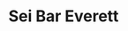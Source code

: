 ---
layout: place
title: "Sei Bar Everett"
permalink: /massachusetts/everett/sei-bar-everett.html
stateAbbr: MA
stateName: Massachusetts
cityName: Everett
place_id: ChIJkfOBAIRx44kR-F-9oVecEP8
photos:
  - name: >-
      places/ChIJkfOBAIRx44kR-F-9oVecEP8/photos/AUy1YQ3wfUGLeq262WzO_gFBPFIzf5AWrlLUzh3lz7Swmrd2TZZJVPZPsBcIG6QNl4ac1OLcS2kl5iVfRW0RMCv-8SDweT9ctU5oljonP4wxaSWpiXyR5py8JAn3ml6UmeOlXshRL0CB1qPU1Im_Fpcqq9MUR0ZdU21sXBKXmBqAEHGEjjp8ciW5ivFsFfPUbpznhAgwVDYZ2b2QxOkJG_TtleAq9dXrgEpPN1JGV577Sp9DOlsGCetGU3xnnQyd4CUXSNL2HwBEmFFan9kJmkRAETiw4VCupCbQOoT6x3VGx_t0Ov59Qce7u-nQxVVNLVFit9Q99baP0CDmHjb92Da33P4jikP9F_EAP_4v-NoCzFGysODWF8ZWgvBZFaf0601lWqN5IARsbwGqFOp3MOgONtouya_fajYq14CdWI9ahTF_0JM
    widthPx: 4800
    heightPx: 2700
    authorAttributions:
      - displayName: Jim Smith
        uri: https://maps.google.com/maps/contrib/100392408417114037981
        photoUri: >-
          https://lh3.googleusercontent.com/a-/ALV-UjXmXQwqEJGGkjA-xvwlinBEEWY9MEGFAdHt04Y9iEtBdNDGBCqAdQ=s100-p-k-no-mo
    flagContentUri: >-
      https://www.google.com/local/imagery/report/?cb_client=maps_api_places.places_api&image_key=!1e10!2sCIHM0ogKEICAgID4wdCo2wE&hl=en-US
    googleMapsUri: >-
      https://www.google.com/maps/place//data=!3m4!1e2!3m2!1sCIHM0ogKEICAgID4wdCo2wE!2e10!4m2!3m1!1s0x89e371840081f391:0xff109c57a1bd5ff8
  - name: >-
      places/ChIJkfOBAIRx44kR-F-9oVecEP8/photos/AUy1YQ19dmAS7Z0dVddtwPhg6fniyh93SNet3L6_l4vNXPfmobgG2ec5TD9J0jJ_XDpuIsCXumcphfTmBuOe0IbaR7F1LSrRNw4cEtONcTNjvXvkTkn1_-2KiDrbuwADZILXPTbk5AoTWlolS4ONIiArxC9sRZy4x6plzOE4xx-W3dXGJ4ijpSqgaKvtMLjQ9QqOWISKSF6klY0Bljuj2yFCdp80hcu4pl_eXDge9vVo7NIfcj-9k1fFv1qFTWn9SbOGtsetoiT4NvK25sTJ7g4QubODJRU2HaW2Cd-XJVD61XFG_Prgf4TLRxK5ZdS6UxTczVfwCBnjnC9WuIi4PbPoSHFEX_nKcBcsIZUWqxgSvk-xUk_OxtkhLlZkMgf4kpG2YKFXKGhnwp8hKT94RdLf6jkhHtUg46GRqYoiHmQdfQs
    widthPx: 4000
    heightPx: 3000
    authorAttributions:
      - displayName: Madeline Nguyen
        uri: https://maps.google.com/maps/contrib/114045966231050702316
        photoUri: >-
          https://lh3.googleusercontent.com/a/ACg8ocJ-2x5QAyPT0rVPlKQztUdXweOjnyaEbLDiova--ghax9L6EA=s100-p-k-no-mo
    flagContentUri: >-
      https://www.google.com/local/imagery/report/?cb_client=maps_api_places.places_api&image_key=!1e10!2sCIHM0ogKEICAgICF_d65Ag&hl=en-US
    googleMapsUri: >-
      https://www.google.com/maps/place//data=!3m4!1e2!3m2!1sCIHM0ogKEICAgICF_d65Ag!2e10!4m2!3m1!1s0x89e371840081f391:0xff109c57a1bd5ff8
  - name: >-
      places/ChIJkfOBAIRx44kR-F-9oVecEP8/photos/AUy1YQ3fzWX1plgJKe9DDCoycVkaRRSONyjej4pW5UcbCX4-ATlNAIpe_8yW_iI0yxYciX-X-WiLJS22zHDRAzDdDQN7xmtyFTbFt3lsf72bYfGUVVEa3Rq3Z6qmYaJZbxCwmO2wWLfUjr-5gj7MhIn66z8Hhv7NFT1WhkpWljtswkt_Tj9iNEFc53v1D30CxZL7wczzyxYo_OqmUp-kDXpnlVSRWqitvojPnwJPtTI310yVD0PWT1k_Dp83Us0mDkmCXw84RpWEODVCRZDMA17NAycA90orwxDboKLd42WyZbc2Aan4a218CZYYj-0RJYoc0ovS57I1zDdUeTmCVMNw2zWIpLzKooKXrIPBAvlelNBnZLPKizWSd-o5vmMLnQ5MpO2TykC-ohe5-cx4aQg-hnyemK96sx9s0FpfSS6NMwuQ_58
    widthPx: 2880
    heightPx: 2160
    authorAttributions:
      - displayName: Walid Saleh
        uri: https://maps.google.com/maps/contrib/118347995130461046384
        photoUri: >-
          https://lh3.googleusercontent.com/a-/ALV-UjWDEJQyzIFjoHMkelYb8VX8P4-u4zt9UiJ_zzGDvvYxU3o0RmbBQA=s100-p-k-no-mo
    flagContentUri: >-
      https://www.google.com/local/imagery/report/?cb_client=maps_api_places.places_api&image_key=!1e10!2sCIHM0ogKEICAgIC44vq17gE&hl=en-US
    googleMapsUri: >-
      https://www.google.com/maps/place//data=!3m4!1e2!3m2!1sCIHM0ogKEICAgIC44vq17gE!2e10!4m2!3m1!1s0x89e371840081f391:0xff109c57a1bd5ff8
  - name: >-
      places/ChIJkfOBAIRx44kR-F-9oVecEP8/photos/AUy1YQ2fNIepg5ujrmEHT-nU90K_udRbhYje5WP03_Hkarg3udiHZk3vOBJgM4lIKa9GF1P5qHQRDxQVeB0IQEJeVBX-cUcQdpEPh_rkeWuSkKKbBzQde_n9PTdNB2iQbsF5b523xod9oJ-zMzDzoXGOIuQnPCA48S2X8X8C6i6fw32UBocoDvEaWqhLRkQsTyZV0nNrgb_4-nNRhy_TJmi382vIISNYaL1U41kIREz7vup2iEGBfFeF1gvNW7MwUaXyHrvAOCXVSybFqOvQK1FD3MvIFncxY62iW-O9bN7h1FCKLl5zU-K03UefXYtKuzAfjGZ0Sd55YbyzsDU-arqciDjwKgPvY52bOrOr8bpftgqkVYWLyud7bs2A8ZVCk6bm_LSj6K1fCAk6-5MgBnHkbSJ7wwND-ebjP1gWGKVJ1VZKXyzQ
    widthPx: 3000
    heightPx: 4000
    authorAttributions:
      - displayName: Jose Trejo
        uri: https://maps.google.com/maps/contrib/106180282759754935022
        photoUri: >-
          https://lh3.googleusercontent.com/a-/ALV-UjUVSF-Oue3TxMCG59lR4GUqHVBTR29Z6pj7j41MdknfNgwutQAFQA=s100-p-k-no-mo
    flagContentUri: >-
      https://www.google.com/local/imagery/report/?cb_client=maps_api_places.places_api&image_key=!1e10!2sCIHM0ogKEICAgIClmaP84wE&hl=en-US
    googleMapsUri: >-
      https://www.google.com/maps/place//data=!3m4!1e2!3m2!1sCIHM0ogKEICAgIClmaP84wE!2e10!4m2!3m1!1s0x89e371840081f391:0xff109c57a1bd5ff8
  - name: >-
      places/ChIJkfOBAIRx44kR-F-9oVecEP8/photos/AUy1YQ1jTO4qzX9RzH15Hu7-9DZ99v1WX8V0DwsC3ZJePHaaA-UcdGtB-KciVxcD1K1IFeo36RTsDBF4YBmycH0mQXgWiMfC6hnCyfLW8IRlPsB740KB7A7S5Lw28Uk75kt_ErCMI94L3rqXro0ObeSODxfMqwWEpB7Uah9znTpLlvZq_XFBzsidXSTRYGZzxjXI_LfinQobFuB5GLYfY22Sq9gYuK2AO3chLqxUz2F-NCl0QtMyfVMe_MHp77rrGmOmA9XBna0TYHWFUZqySTWBHUyDRy1xPlWJPCKSQyC1XRbxfn2DN_7zb3NRmuzyg-pHMXPlxrYvyOT1KNkJTVrTntOyxS795f-vCN9DTcV-h8IkCp1hOT8w6ZNlFP1lB29Qj8lSfGu3NVxZcy7mobUP1xwdEFMY4vHP4H-inMGdE2DZYNTo
    widthPx: 3024
    heightPx: 4032
    authorAttributions:
      - displayName: ZA
        uri: https://maps.google.com/maps/contrib/116853447129733545111
        photoUri: >-
          https://lh3.googleusercontent.com/a/ACg8ocJrGmc76BKfLCIPnCz_ksi_RD8wQrOwwCng6rCnk9BsA7sFeHE=s100-p-k-no-mo
    flagContentUri: >-
      https://www.google.com/local/imagery/report/?cb_client=maps_api_places.places_api&image_key=!1e10!2sCIHM0ogKEICAgICuyNOS2wE&hl=en-US
    googleMapsUri: >-
      https://www.google.com/maps/place//data=!3m4!1e2!3m2!1sCIHM0ogKEICAgICuyNOS2wE!2e10!4m2!3m1!1s0x89e371840081f391:0xff109c57a1bd5ff8
  - name: >-
      places/ChIJkfOBAIRx44kR-F-9oVecEP8/photos/AUy1YQ2SCgWxC4107ZTVVsGyFCJmu5LUjTilSeq6S-771eouZ4QLeMiN5ZqIFl8jvcSrgmEyWQi5VRJ_UzQPVPQ7urXXTowJoZpzFyK3tHuEgjlhixMjeIAFjbGO9g3d--AWneFgng1dARZHoo-HAlbuYC7C5ffYuJou5Uco_TZhDdiimSgXToNxAiGcGhEH1bZzmCkKvUxPShGSX_BNX8W7il6_7w2YQIIdhtTUbvlgmdfyeO1q540HMWKCjssRbWUwq_PO8QXnLT6cbubu2suB0uwSt4qom4djclno3wPH_jWt8gkL4qDP6WRIcT_zeZ6JHaC2AlIeT5CYynpP5VSM8ITvdLHwX4CC5n-WdO1jsdNw9rJ_i2w_sf1VmqP6H4pUxhgH_sfovz6vxZWKYVer1a3VAdztTLonmg_KEDN0ekrky-27
    widthPx: 3024
    heightPx: 4032
    authorAttributions:
      - displayName: Bruce Aleo
        uri: https://maps.google.com/maps/contrib/109026460475613792164
        photoUri: >-
          https://lh3.googleusercontent.com/a-/ALV-UjU6pHT782XmM2Li9HAN2cKPTwEprHeym1Nz3ASJOFSIYGzNMD5h=s100-p-k-no-mo
    flagContentUri: >-
      https://www.google.com/local/imagery/report/?cb_client=maps_api_places.places_api&image_key=!1e10!2sCIHM0ogKEICAgICZksTWuQE&hl=en-US
    googleMapsUri: >-
      https://www.google.com/maps/place//data=!3m4!1e2!3m2!1sCIHM0ogKEICAgICZksTWuQE!2e10!4m2!3m1!1s0x89e371840081f391:0xff109c57a1bd5ff8
  - name: >-
      places/ChIJkfOBAIRx44kR-F-9oVecEP8/photos/AUy1YQ0-0Wl5KqGQ-mWN4btgj0yg0RR72LuKPewJZegUW7JJpoYHGiy-zbpAW0yaTMZWYVy4cwWxcyJKIt-6g4LwyZznFstJOeXb4ipuRIec8DuDPEhvOE7AdixVpHf2Yd_QPsDa83ZKzCwCm9JBc6aeTO1bqnMsOSXxnwP0fOqNAH6SPWeAT82wFfui5Q5wikQ5S2I9PeAatlWVQvlbVwtd4HREpPA3PLbl00FV2EfpxVMqeZtalR37MopwgS3VnP9ketG4udasPWneP_mD_fYjYSiEOam7s7_WGe-ZDcKm70v5H4ra5bkC_6Mi4N8YCckGC1rR3CCJLHOqOAj8VT0WjKyPn7dhbRcgSVWKzkCF5HncR9BFI5Oxg5WFkdF1tamt4HGglSXr4A2zqQ6TcrXPvIXVaeEnbEEKU6o3SoRdtb-2YtL7
    widthPx: 3264
    heightPx: 2448
    authorAttributions:
      - displayName: Carmen's Critiques
        uri: https://maps.google.com/maps/contrib/106770028951148617436
        photoUri: >-
          https://lh3.googleusercontent.com/a/ACg8ocLVBby8KUbk9q75afv_Eg5z1gXXcNQ3Z7AhAipIZmbHsNun4g=s100-p-k-no-mo
    flagContentUri: >-
      https://www.google.com/local/imagery/report/?cb_client=maps_api_places.places_api&image_key=!1e10!2sCIHM0ogKEICAgID2l7DdngE&hl=en-US
    googleMapsUri: >-
      https://www.google.com/maps/place//data=!3m4!1e2!3m2!1sCIHM0ogKEICAgID2l7DdngE!2e10!4m2!3m1!1s0x89e371840081f391:0xff109c57a1bd5ff8
  - name: >-
      places/ChIJkfOBAIRx44kR-F-9oVecEP8/photos/AUy1YQ2jBwuVMtxQzrLVxMWwGMC187Ge_r6tOTnf_qFXrDRi4PY4-F5EvsPdGbjLy7y6GQoyHIpTqHHnXMurdYytPeGuq8p5DDdVsoOEltCMYtRS20upjssYEceu93HDaRaPGzQMzEGjPKTNQ7F3cjP1HzkoDgdwq5byXo9XHht0WWrE-pyGR_3cZa4BGbuNB03ulm1RFAYGGsZd8YDOLbl74HO62rH--TINhVJJrDR5Ddkwxs750oJpgOCvjlCY_EiyK33Q3Iuzme409opyzF8qnU0EgcdjgHWSFVvDe9xqcqu1Ln_47Pg3jDUcnSNlzWFarg8rzsJZP9le9rVlx0L0Ae_soJ2lwKsrE29v6ngDT-etUAaSktx9LQb5fbyAb2H9QPHWOM8w2gcckj69wYxFPtgHc139mabS3LYOkI2hFaQ9
    widthPx: 4030
    heightPx: 2189
    authorAttributions:
      - displayName: Leonard Chauca
        uri: https://maps.google.com/maps/contrib/102293096024219157380
        photoUri: >-
          https://lh3.googleusercontent.com/a-/ALV-UjVNK89TGOcoOZSRgvYMB7H3dAPRDZgeO9EPL4hdJwIvCikBqGSR=s100-p-k-no-mo
    flagContentUri: >-
      https://www.google.com/local/imagery/report/?cb_client=maps_api_places.places_api&image_key=!1e10!2sCIHM0ogKEICAgIDDxZr9zAE&hl=en-US
    googleMapsUri: >-
      https://www.google.com/maps/place//data=!3m4!1e2!3m2!1sCIHM0ogKEICAgIDDxZr9zAE!2e10!4m2!3m1!1s0x89e371840081f391:0xff109c57a1bd5ff8
  - name: >-
      places/ChIJkfOBAIRx44kR-F-9oVecEP8/photos/AUy1YQ1mizJTbpUd4DGz-n18dhgd9PFsHwoMhOTHViztLY3fzeK0KIAslX9y12oe7q56_ZLdPp2ANz-mIA70uBmwMD6VEi_mS9n3-mo6pcje05xfVSc1SHDcomfgM0eU8rdOIAIcOAreRfR85nxfR4U45PP_GpbyHbPVE1crSnqgerfdz4ioF7WQNow2_O9ZR6j4UUCvtuVTWFpRE85i2sMu9-fmOiVL0gzemDiSPDCFSDpsEanWTI2uX9R_Ik2BqzCPCicyBJUI1JdWc1xO6S-IuFxBtpEtHGwdyqhHwlAodL1zvjzhpo7yzHTyYcCF5Jvq4juQArQLp6eydKz49VMa_8IUprD-jh_lWn3yG66EVwIIqsVHRKEie6aQKodMmLrOK7H9foug1y-yVC4KG9Qn4NvdSRReEGaaerM2ZfvQCt7xSQ
    widthPx: 1437
    heightPx: 1043
    authorAttributions:
      - displayName: Jodi Edwards
        uri: https://maps.google.com/maps/contrib/116793382461974732969
        photoUri: >-
          https://lh3.googleusercontent.com/a-/ALV-UjVmvzQK5-FBa88vXL5tVJLpBx8Tl_cH293R17riYvxQiq8psQFJxw=s100-p-k-no-mo
    flagContentUri: >-
      https://www.google.com/local/imagery/report/?cb_client=maps_api_places.places_api&image_key=!1e10!2sCIHM0ogKEICAgICk3NvsPA&hl=en-US
    googleMapsUri: >-
      https://www.google.com/maps/place//data=!3m4!1e2!3m2!1sCIHM0ogKEICAgICk3NvsPA!2e10!4m2!3m1!1s0x89e371840081f391:0xff109c57a1bd5ff8
  - name: >-
      places/ChIJkfOBAIRx44kR-F-9oVecEP8/photos/AUy1YQ09VB6-9-Yz2BQ94i3MBRIfmsSQ2v2myWMNnCrhKRxNoRNtwzvaWhUJ6hsMORRl1DfXk6CDntkoCd1w0wzdbjZMbTT_0j4VxSCyRmQaN_qCm1VVua1Li1jJPAlTHD_hNm1Qx-i62PnuUoTNKoWv3CSLVvCLE8CCwobEdCKZiyINelYEkbl26haPDh2refNomy3cBQ0-dwKOUGQiZ8KDc6InsMgUtjBRwDP8heq0zI2VPV_E-bl-wRrH4lxcwL73XX5K1P01wvrZVTNiyc0k9DnrCeD7sKVxLmoG-dHLRvMTsk516QvVZNVBKTCA-jAGeP2m_ghDqk32ssyXb--Wpuwld20ML0_eAaVlfIytCkSQJtpY6eqSbxTVSWcq4_c0hRAXhthcXvmFKKLky-eEGHVajqO0ASAlK1VCYZCcQuW-1A
    widthPx: 3024
    heightPx: 4032
    authorAttributions:
      - displayName: Karim Muxinov
        uri: https://maps.google.com/maps/contrib/101146648017600573751
        photoUri: >-
          https://lh3.googleusercontent.com/a-/ALV-UjXITo2dRaeAhw2_AJMnoCdia4-UXCTJGlAbyjnLAyVJ1jf1rdQh=s100-p-k-no-mo
    flagContentUri: >-
      https://www.google.com/local/imagery/report/?cb_client=maps_api_places.places_api&image_key=!1e10!2sCIHM0ogKEICAgIDpkoyoZQ&hl=en-US
    googleMapsUri: >-
      https://www.google.com/maps/place//data=!3m4!1e2!3m2!1sCIHM0ogKEICAgIDpkoyoZQ!2e10!4m2!3m1!1s0x89e371840081f391:0xff109c57a1bd5ff8
address: 916 Broadway, Everett, MA 02149, USA
street: 916 Broadway
city: Everett
state: MA
zip: '02149'
country: USA
neighborhood: null
latitude: '42.420883'
longitude: '-71.043870'
accessibility_options:
  wheelchairAccessibleEntrance: true
  wheelchairAccessibleSeating: true
business_status: OPERATIONAL
name: Sei Bar Everett
google_maps_links:
  directionsUri: >-
    https://www.google.com/maps/dir//''/data=!4m7!4m6!1m1!4e2!1m2!1m1!1s0x89e371840081f391:0xff109c57a1bd5ff8!3e0
  placeUri: https://maps.google.com/?cid=18379361979488624632
  writeAReviewUri: >-
    https://www.google.com/maps/place//data=!4m3!3m2!1s0x89e371840081f391:0xff109c57a1bd5ff8!12e1
  reviewsUri: >-
    https://www.google.com/maps/place//data=!4m4!3m3!1s0x89e371840081f391:0xff109c57a1bd5ff8!9m1!1b1
  photosUri: >-
    https://www.google.com/maps/place//data=!4m3!3m2!1s0x89e371840081f391:0xff109c57a1bd5ff8!10e5
primary_type: Japanese Restaurant
opening_hours:
  regular: null
  current: null
secondary_opening_hours:
  regular:
    weekdayDescriptions: null
    type: null
  current:
    weekdayDescriptions: null
    type: null
phone: null
price_level: null
price_range: null
rating: null
rating_count: 0
website: null
description: null
reviews: null
parking_options: null
payment_options: null
allow_dogs: null
curbside_pickup: null
delivery: null
dine_in: null
good_for_children: null
good_for_groups: null
good_for_sports: null
live_music: null
menu_for_children: null
outdoor_seating: null
reservable: null
restroom: null
serves_beer: null
serves_breakfast: null
serves_brunch: null
serves_cocktails: null
serves_coffee: null
serves_dinner: null
serves_dessert: null
serves_lunch: null
serves_vegetarian_food: null
serves_wine: null
takeout: null
slug: Sei-Bar-Everett

---